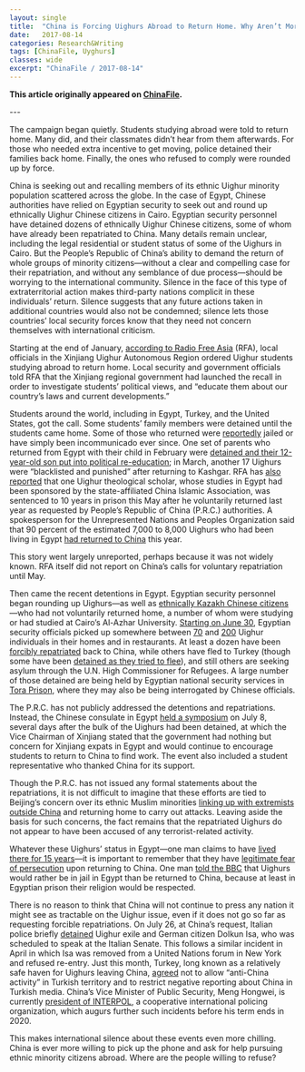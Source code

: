 ```yaml
---
layout: single
title:  "China is Forcing Uighurs Abroad to Return Home. Why Aren’t More Countries Refusing to Help?"
date:   2017-08-14
categories: Research&Writing
tags: [ChinaFile, Uyghurs]
classes: wide
excerpt: "ChinaFile / 2017-08-14"
---
```


**This article originally appeared on [ChinaFile](http://www.chinafile.com/reporting-opinion/viewpoint/china-forcing-uighurs-abroad-return-home-why-arent-more-countries).**


--- <br>

The campaign began quietly. Students studying abroad were told to return home. Many did, and their classmates didn’t hear from them afterwards. For those who needed extra incentive to get moving, police detained their families back home. Finally, the ones who refused to comply were rounded up by force.

China is seeking out and recalling members of its ethnic Uighur minority population scattered across the globe. In the case of Egypt, Chinese authorities have relied on Egyptian security to seek out and round up ethnically Uighur Chinese citizens in Cairo. Egyptian security personnel have detained dozens of ethnically Uighur Chinese citizens, some of whom have already been repatriated to China. Many details remain unclear, including the legal residential or student status of some of the Uighurs in Cairo. But the People’s Republic of China’s ability to demand the return of whole groups of minority citizens—without a clear and compelling case for their repatriation, and without any semblance of due process—should be worrying to the international community. Silence in the face of this type of extraterritorial action makes third-party nations complicit in these individuals’ return. Silence suggests that any future actions taken in additional countries would also not be condemned; silence lets those countries’ local security forces know that they need not concern themselves with international criticism.

Starting at the end of January, [according to Radio Free Asia](http://www.rfa.org/english/news/uyghur/ordered-05092017155554.html) (RFA), local officials in the Xinjiang Uighur Autonomous Region ordered Uighur students studying abroad to return home. Local security and government officials told RFA that the Xinjiang regional government had launched the recall in order to investigate students’ political views, and “educate them about our country’s laws and current developments.”

Students around the world, including in Egypt, Turkey, and the United States, got the call. Some students’ family members were detained until the students came home. Some of those who returned were [reportedly](http://www.rfa.org/english/news/uyghur/ordered-05092017155554.html) jailed or have simply been incommunicado ever since. One set of parents who returned from Egypt with their child in February were [detained and their 12-year-old son put into political re-education](http://www.rfa.org/english/news/uyghur/boy-07242017153914.html); in March, another 17 Uighurs were “blacklisted and punished” after returning to Kashgar. RFA has [also reported](http://www.rfa.org/english/news/uyghur/scholar-08092017151559.html) that one Uighur theological scholar, whose studies in Egypt had been sponsored by the state-affiliated China Islamic Association, was sentenced to 10 years in prison this May after he voluntarily returned last year as requested by People’s Republic of China (P.R.C.) authorities. A spokesperson for the Unrepresented Nations and Peoples Organization said that 90 percent of the estimated 7,000 to 8,000 Uighurs who had been living in Egypt [had returned to China](http://www.aljazeera.com/news/2017/07/fear-panic-egypt-arrests-chinese-uighur-students-170707051922204.html) this year.

This story went largely unreported, perhaps because it was not widely known. RFA itself did not report on China’s calls for voluntary repatriation until May.

Then came the recent detentions in Egypt. Egyptian security personnel began rounding up Uighurs—as well as [ethnically Kazakh Chinese citizens](http://www.rfa.org/english/news/china/kazakhs-eqypt-08072017122525.html)—who had not voluntarily returned home, a number of whom were studying or had studied at Cairo’s Al-Azhar University. [Starting on June 30](http://www.aljazeera.com/indepth/features/2017/07/uighurs-arrested-egypt-face-unknown-fate-170721101113091.html), Egyptian security officials picked up somewhere between [70](https://dailynewsegypt.com/2017/07/25/17-ughyur-students-al-azhar-released-following-security-check-university-president/) and [200](http://www.rfa.org/english/news/uyghur/student-07252017162120.html) Uighur individuals in their homes and in restaurants. At least a dozen have been [forcibly repatriated](https://www.nytimes.com/2017/07/06/world/asia/egypt-muslims-uighurs-deportations-xinjiang-china.html) back to China, while others have fled to Turkey (though some have been [detained as they tried to flee](http://www.rfa.org/english/news/uyghur/egypt-uyghurs-07102017170041.html)), and still others are seeking asylum through the U.N. High Commissioner for Refugees. A large number of those detained are being held by Egyptian national security services in [Tora Prison](http://www.rfa.org/english/news/uyghur/students-07192017124354.html), where they may also be being interrogated by Chinese officials.

The P.R.C. has not publicly addressed the detentions and repatriations. Instead, the Chinese consulate in Egypt [held a symposium](http://www.mfa.gov.cn/web/zwbd_673032/jghd_673046/t1476704.shtml) on July 8, several days after the bulk of the Uighurs had been detained, at which the Vice Chairman of Xinjiang stated that the government had nothing but concern for Xinjiang expats in Egypt and would continue to encourage students to return to China to find work. The event also included a student representative who thanked China for its support.

Though the P.R.C. has not issued any formal statements about the repatriations, it is not difficult to imagine that these efforts are tied to Beijing’s concern over its ethnic Muslim minorities [linking up with extremists outside China](https://qz.com/993601/china-uyghur-terrorism/) and returning home to carry out attacks. Leaving aside the basis for such concerns, the fact remains that the repatriated Uighurs do not appear to have been accused of any terrorist-related activity.

Whatever these Uighurs’ status in Egypt—one man claims to have [lived there for 15 years](http://www.aljazeera.com/indepth/features/2017/07/uighurs-arrested-egypt-face-unknown-fate-170721101113091.html)—it is important to remember that they have [legitimate fear of persecution](https://www.hrw.org/news/2017/07/07/egypt-dont-deport-uyghurs-china) upon returning to China. One man [told the BBC](http://www.bbc.com/news/av/world-middle-east-40672258/egypt-s-uighurs-fear-deportation-to-china) that Uighurs would rather be in jail in Egypt than be returned to China, because at least in Egyptian prison their religion would be respected.

There is no reason to think that China will not continue to press any nation it might see as tractable on the Uighur issue, even if it does not go so far as requesting forcible repatriations. On July 26, at China’s request, Italian police briefly [detained](http://www.rfa.org/english/news/uyghur/detention-07262017164520.html) Uighur exile and German citizen Dolkun Isa, who was scheduled to speak at the Italian Senate. This follows a similar incident in April in which Isa was removed from a United Nations forum in New York and refused re-entry. Just this month, Turkey, long known as a relatively safe haven for Uighurs leaving China, [agreed](https://www.washingtonpost.com/world/asia_pacific/turkey-and-china-pledge-close-security-cooperation/2017/08/03/98bf3466-781f-11e7-8c17-533c52b2f014_story.html?utm_term=.9c93a5eb3da9) not to allow “anti-China activity” in Turkish territory and to restrict negative reporting about China in Turkish media. China’s Vice Minister of Public Security, Meng Hongwei, is currently [president of INTERPOL](https://www.interpol.int/About-INTERPOL/Structure-and-governance/Meng-Hongwei), a cooperative international policing organization, which augurs further such incidents before his term ends in 2020.

This makes international silence about these events even more chilling. China is ever more willing to pick up the phone and ask for help pursuing ethnic minority citizens abroad. Where are the people willing to refuse?

